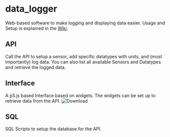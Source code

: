 # data_logger
Web-based software to make logging and displaying data easier. Usage and Setup is explained in the [Wiki](https://github.com/floasp/data_logger/wiki).

## API
Call the API to setup a sensor, add specific datatypes with units, and (most importantly) log data. 
You can also list all available Sensors and Datatypes and retrieve the logged data.

## Interface
A p5.js based Interface based on widgets. The widgets can be set up to retrieve data from the API.
![Download](https://user-images.githubusercontent.com/75487480/149677455-3853c3c1-0024-4cf0-a361-bb2a394c9fdd.png)

## SQL
SQL Scripts to setup the database for the API.

